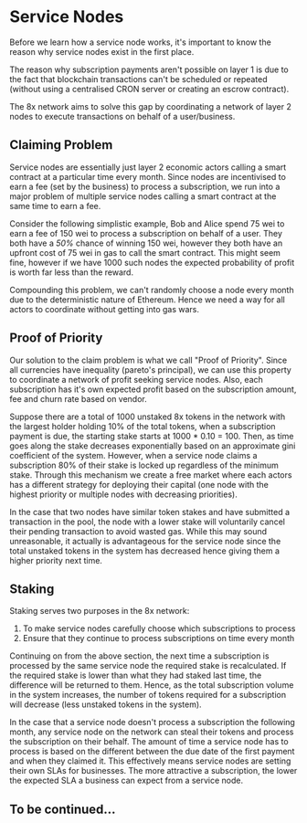 # Service Nodes

Before we learn how a service node works, it's important to know the reason why service nodes exist in the first place.

The reason why subscription payments aren't possible on layer 1 is due to the fact that blockchain transactions can't be scheduled or repeated (without using a centralised CRON server or creating an escrow contract).

The 8x network aims to solve this gap by coordinating a network of layer 2 nodes to execute transactions on behalf of a user/business.

## Claiming Problem

Service nodes are essentially just layer 2 economic actors calling a smart contract at a particular time every month. Since nodes are incentivised to earn a fee (set by the business) to process a subscription, we run into a major problem of multiple service nodes calling a smart contract at the same time to earn a fee.

Consider the following simplistic example, Bob and Alice spend 75 wei to earn a fee of 150 wei to process a subscription on behalf of a user. They both have a *50%* chance of winning 150 wei, however they both have an upfront cost of 75 wei in gas to call the smart contract. This might seem fine, however if we have 1000 such nodes the expected probability of profit is worth far less than the reward.

Compounding this problem, we can't randomly choose a node every month due to the deterministic nature of Ethereum. Hence we need a way for all actors to coordinate without getting into gas wars.

## Proof of Priority

Our solution to the claim problem is what we call "Proof of Priority". Since all currencies have inequality (pareto's principal), we can use this property to coordinate a network of profit seeking service nodes. Also, each subscription has it's own expected profit based on the subscription amount, fee and  churn rate based on vendor.

Suppose there are a total of 1000 unstaked 8x tokens in the network with the largest holder holding 10% of the total tokens, when a subscription payment is due, the starting stake starts at 1000 * 0.10 = 100. Then, as time goes along the stake decreases exponentially based on an approximate gini coefficient of the system. However, when a service node claims a subscription 80% of their stake is locked up regardless of the minimum stake. Through this mechanism we create a free market where each actors has a different strategy for deploying their capital (one node with the highest priority or multiple nodes with decreasing priorities).

In the case that two nodes have similar token stakes and have submitted a transaction in the pool, the node with a lower stake will voluntarily cancel their pending transaction to avoid wasted gas. While this may sound unreasonable, it actually is advantageous for the service node since the total unstaked tokens in the system has decreased hence giving them a higher priority next time.

## Staking

Staking serves two purposes in the 8x network:

1. To make service nodes carefully choose which subscriptions to process
2. Ensure that they continue to process subscriptions on time every month

Continuing on from the above section, the next time a subscription is processed by the same service node the required stake is recalculated. If the required stake is lower than what they had staked last time, the difference will be returned to them. Hence, as the total subscription volume in the system increases, the number of tokens required for a subscription will decrease (less unstaked tokens in the system).

In the case that a service node doesn't process a subscription the following month, any service node on the network can steal their tokens and process the subscription on their behalf. The amount of time a service node has to process is based on the different between the due date of the first payment and when they claimed it. This effectively means service nodes are setting their own SLAs for businesses. The more attractive a subscription, the lower the expected SLA a business can expect from a service node.


## To be continued...
